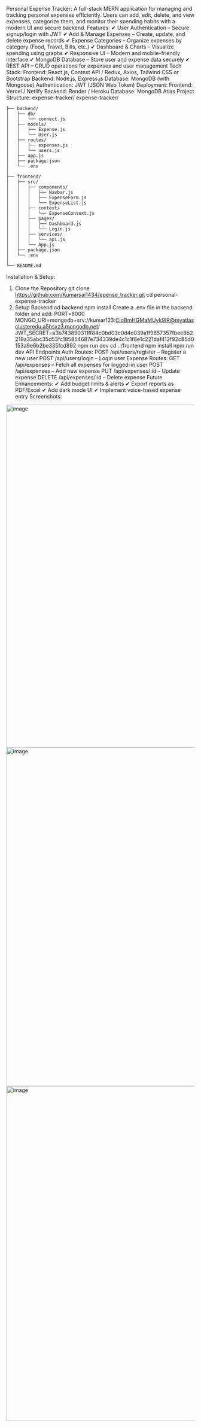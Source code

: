 Personal Expense Tracker:
A full-stack MERN application for managing and tracking personal expenses efficiently. Users can add, edit, delete, and view expenses, categorize them, and monitor their spending habits with a modern UI and secure backend.
Features:
✔ User Authentication – Secure signup/login with JWT
✔ Add & Manage Expenses – Create, update, and delete expense records
✔ Expense Categories – Organize expenses by category (Food, Travel, Bills, etc.)
✔ Dashboard & Charts – Visualize spending using graphs
✔ Responsive UI – Modern and mobile-friendly interface
✔ MongoDB Database – Store user and expense data securely
✔ REST API – CRUD operations for expenses and user management
Tech Stack:
Frontend: React.js, Context API / Redux, Axios, Tailwind CSS or Bootstrap
Backend: Node.js, Express.js
Database: MongoDB (with Mongoose)
Authentication: JWT (JSON Web Token)
Deployment:
Frontend: Vercel / Netlify
Backend: Render / Heroku
Database: MongoDB Atlas
Project Structure:
expense-tracker/
expense-tracker/
```
├── backend/
│   ├── db/
│   │   └── connect.js
│   ├── models/
│   │   ├── Expense.js
│   │   └── User.js
│   ├── routes/
│   │   ├── expenses.js
│   │   └── users.js
│   ├── app.js
│   ├── package.json
│   └── .env
│
├── frontend/
│   ├── src/
│   │   ├── components/
│   │   │   ├── Navbar.js
│   │   │   ├── ExpenseForm.js
│   │   │   └── ExpenseList.js
│   │   ├── context/
│   │   │   └── ExpenseContext.js
│   │   ├── pages/
│   │   │   ├── Dashboard.js
│   │   │   └── Login.js
│   │   ├── services/
│   │   │   └── api.js
│   │   └── App.js
│   ├── package.json
│   └── .env
│
└── README.md
```

Installation & Setup:
1. Clone the Repository
   git clone https://github.com/Kumarsai1434/epense_tracker.git
cd personal-expense-tracker
2. Setup Backend
   cd backend
npm install
Create a .env file in the backend folder and add:
PORT=8000
MONGO_URI=mongodb+srv://kumar123:CiqBmHGMaMUyk9IR@myatlasclusteredu.a5hsxz3.mongodb.net/
JWT_SECRET=a3b743890311ff84c0bd03c0d4c039a1f9857357fbee8b2219a35abc35d53fc185854687e734339de4c1c1f8e1c221daf412f92c85d0153a9e6b2be335fcd892
npm run dev
cd ../frontend
npm install
npm run dev
API Endpoints
Auth Routes:
POST /api/users/register – Register a new user
POST /api/users/login – Login user
Expense Routes:
GET /api/expenses – Fetch all expenses for logged-in user
POST /api/expenses – Add new expense
PUT /api/expenses/:id – Update expense
DELETE /api/expenses/:id – Delete expense
Future Enhancements:
✔ Add budget limits & alerts
✔ Export reports as PDF/Excel
✔ Add dark mode UI
✔ Implement voice-based expense entry
Screenshots:
<img width="1909" height="916" alt="image" src="https://github.com/user-attachments/assets/48b3ccfc-b75e-48b6-8e3e-72c2afca4918" />
<img width="1894" height="906" alt="image" src="https://github.com/user-attachments/assets/0df95224-1333-4eed-9c17-0581943b4541" />
<img width="1893" height="895" alt="image" src="https://github.com/user-attachments/assets/12159b5d-137c-4143-b11e-69ac2ca22c14" />



